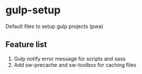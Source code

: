# gulp-setup
Default files to setup gulp projects (pwa)

## Feature list
1. Gulp notify error message for scripts and sass
2. Add sw-precache and sw-toolbox for caching files
